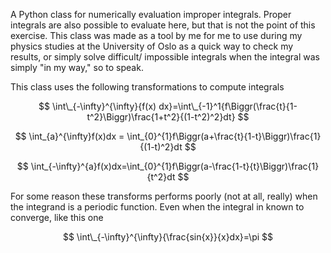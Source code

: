 A Python class for numerically evaluation improper integrals. Proper integrals are also possible to evaluate here, but that is not the point of this exercise.
This class was made as a tool by me for me to use during my physics studies at the University of Oslo as a quick way to check my results, 
or simply solve difficult/ impossible integrals when the integral was simply "in my way," so to speak.

This class uses the following transformations to compute integrals

$$
\int\_{-\infty}^{\infty}{f(x) dx}=\int\_{-1}^1{f\Biggr(\frac{t}{1-t^2}\Biggr)\frac{1+t^2}{(1-t^2)^2}dt}
$$

$$
\int_{a}^{\infty}f(x)dx = \int_{0}^{1}f\Biggr(a+\frac{t}{1-t}\Biggr)\frac{1}{(1-t)^2}dt
$$

$$
\int_{-\infty}^{a}f(x)dx=\int_{0}^{1}f\Biggr(a-\frac{1-t}{t}\Biggr)\frac{1}{t^2}dt
$$

For some reason these transforms performs poorly (not at all, really) when the integrand is a periodic function. Even when the integral in known to converge, like this one

$$
\int\_{-\infty}^{\infty}{\frac{sin{x}}{x}dx}=\pi
$$
